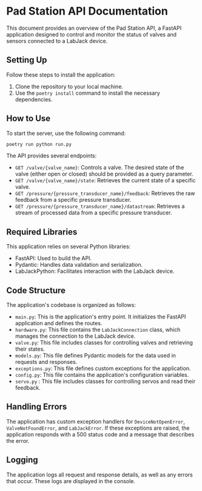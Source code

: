 # Pad Station API Documentation

This document provides an overview of the Pad Station API, a FastAPI application designed to control and monitor the status of valves and sensors connected to a LabJack device.

## Setting Up

Follow these steps to install the application:

1. Clone the repository to your local machine.
2. Use the `poetry install` command to install the necessary dependencies.

## How to Use

To start the server, use the following command:

```bash
poetry run python run.py
```

The API provides several endpoints:

- `GET /valve/{valve_name}`: Controls a valve. The desired state of the valve (either open or closed) should be provided as a query parameter.
- `GET /valve/{valve_name}/state`: Retrieves the current state of a specific valve.
- `GET /pressure/{pressure_transducer_name}/feedback`: Retrieves the raw feedback from a specific pressure transducer.
- `GET /pressure/{pressure_transducer_name}/datastream`: Retrieves a stream of processed data from a specific pressure transducer.

## Required Libraries

This application relies on several Python libraries:

- FastAPI: Used to build the API.
- Pydantic: Handles data validation and serialization.
- LabJackPython: Facilitates interaction with the LabJack device.

## Code Structure

The application's codebase is organized as follows:

- `main.py`: This is the application's entry point. It initializes the FastAPI application and defines the routes.
- `hardware.py`: This file contains the `LabJackConnection` class, which manages the connection to the LabJack device.
- `valve.py`: This file includes classes for controlling valves and retrieving their states.
- `models.py`: This file defines Pydantic models for the data used in requests and responses.
- `exceptions.py`: This file defines custom exceptions for the application.
- `config.py`: This file contains the application's configuration variables.
- `servo.py` : This file includes classes for controlling servos and read their feedback.

## Handling Errors

The application has custom exception handlers for `DeviceNotOpenError`, `ValveNotFoundError`, and `LabJackError`. If these exceptions are raised, the application responds with a 500 status code and a message that describes the error.

## Logging

The application logs all request and response details, as well as any errors that occur. These logs are displayed in the console.
